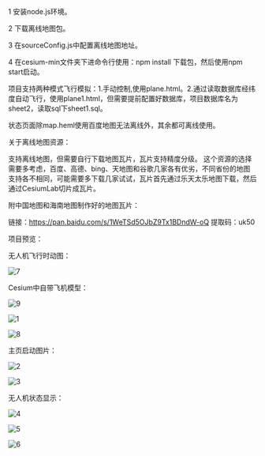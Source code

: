 1 安装node.js环境。

2 下载离线地图包。

3 在sourceConfig.js中配置离线地图地址。

4 在cesium-min文件夹下进命令行使用：npm install 下载包，然后使用npm start启动。

项目支持两种模式飞行模拟：1.手动控制,使用plane.html。2.通过读取数据库经纬度自动飞行，使用plane1.html，但需要提前配置好数据库，项目数据库名为sheet2，读取sql下sheet1.sql。

状态页面除map.heml使用百度地图无法离线外，其余都可离线使用。

关于离线地图资源：

支持离线地图，但需要自行下载地图瓦片，瓦片支持精度分级。
这个资源的选择需要多考虑，百度、高德、bing、天地图和谷歌几家各有优劣，不同省份的地图支持各不相同，可能需要多下载几家试试，瓦片首先通过乐天太乐地图下载，然后通过CesiumLab切片成瓦片。

附中国地图和海南地图制作好的地图瓦片：

链接：https://pan.baidu.com/s/1WeTSd5OJbZ9Tx1BDndW-oQ 
提取码：uk50 

项目预览：

无人机飞行时动图：

![7](https://gitee.com/KivenGood/uav-simulation/raw/master/image/7.gif)

Cesium中自带飞机模型：

![9](https://gitee.com/KivenGood/uav-simulation/raw/master/image/9.gif)

![1](https://gitee.com/KivenGood/uav-simulation/raw/master/image/1.png)

![8](https://gitee.com/KivenGood/uav-simulation/raw/master/image/8.png)

主页启动图片：

![2](https://gitee.com/KivenGood/uav-simulation/raw/master/image/2.png)

![3](https://gitee.com/KivenGood/uav-simulation/raw/master/image/3.png)

无人机状态显示：

![4](https://gitee.com/KivenGood/uav-simulation/raw/master/image/4.png)

![5](https://gitee.com/KivenGood/uav-simulation/raw/master/image/5.png)

![6](https://gitee.com/KivenGood/uav-simulation/raw/master/image/6.png)

